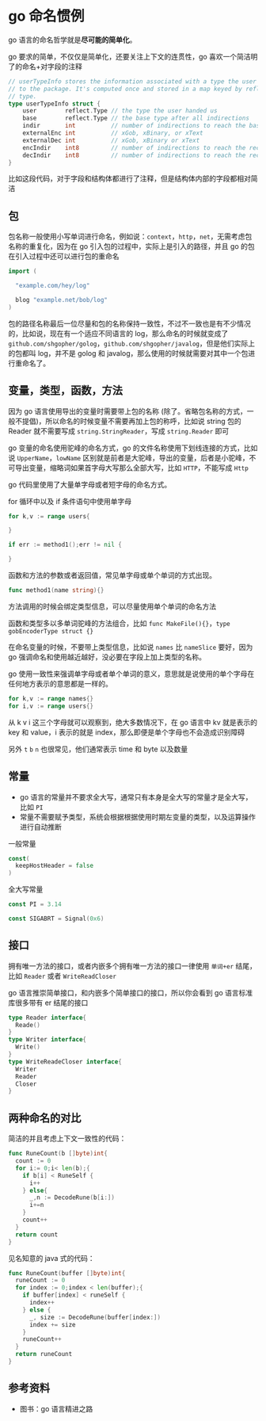 # go 命名惯例

go 语言的命名哲学就是**尽可能的简单化**。

go 要求的简单，不仅仅是简单化，还要关注上下文的连贯性，go 喜欢一个简洁明了的命名+对字段的注释

```go
// userTypeInfo stores the information associated with a type the user has handed
// to the package. It's computed once and stored in a map keyed by reflection
// type.
type userTypeInfo struct {
	user        reflect.Type // the type the user handed us
	base        reflect.Type // the base type after all indirections
	indir       int          // number of indirections to reach the base type
	externalEnc int          // xGob, xBinary, or xText
	externalDec int          // xGob, xBinary or xText
	encIndir    int8         // number of indirections to reach the receiver type; may be negative
	decIndir    int8         // number of indirections to reach the receiver type; may be negative
}
```
比如这段代码，对于字段和结构体都进行了注释，但是结构体内部的字段都相对简洁

## 包

包名称一般使用小写单词进行命名，例如说：`context`，`http`，`net`，无需考虑包名称的重复化，因为在 go 引入包的过程中，实际上是引入的路径，并且 go 的包在引入过程中还可以进行包的重命名

```go
import (

  "example.com/hey/log"

  blog "example.net/bob/log"
)
```
包的路径名称最后一位尽量和包的名称保持一致性，不过不一致也是有不少情况的，比如说，现在有一个适应不同语言的 log，那么命名的时候就变成了 `github.com/shgopher/golog`，`github.com/shgopher/javalog`，但是他们实际上的包都叫 log，并不是 golog 和 javalog，那么使用的时候就需要对其中一个包进行重命名了。
## 变量，类型，函数，方法
因为 go 语言使用导出的变量时需要带上包的名称 (除了。省略包名称的方式，一般不提倡)，所以命名的时候变量不需要再加上包的称呼，比如说 string 包的 Reader 就不需要写成 `string.StringReader`，写成 `string.Reader` 即可

go 变量的命名使用驼峰的命名方式，go 的文件名称使用下划线连接的方式，比如说 `UpperName`，`lowName` 区别就是前者是大驼峰，导出的变量，后者是小驼峰，不可导出变量，缩略词如果首字母大写那么全部大写，比如 `HTTP`，不能写成 `Http`

go 代码里使用了大量单字母或者短字母的命名方式。

for 循环中以及 if 条件语句中使用单字母
```go
for k,v := range users{

}

if err := method1();err != nil {

}
```
函数和方法的参数或者返回值，常见单字母或单个单词的方式出现。

```go
func method1(name string){}
```
方法调用的时候会绑定类型信息，可以尽量使用单个单词的命名方法

函数和类型多以多单词驼峰的方法组合，比如 `func MakeFile(){}`，`type gobEncoderType struct {}`

在命名变量的时候，不要带上类型信息，比如说 `names` 比 `nameSlice` 要好，因为 go 强调命名和使用越近越好，没必要在字段上加上类型的名称。

go 使用一致性来强调单字母或者单个单词的意义，意思就是说使用的单个字母在任何地方表示的意思都是一样的。

```go
for k,v := range names{}
for i,v := range users{}
```
从 k v i 这三个字母就可以观察到，绝大多数情况下，在 go 语言中 kv 就是表示的 key 和 value，i 表示的就是 index，那么即便是单个字母也不会造成识别障碍

另外 `t` `b` `n` 也很常见，他们通常表示 time 和 byte 以及数量
## 常量
- go 语言的常量并不要求全大写，通常只有本身是全大写的常量才是全大写，比如 `PI`
- 常量不需要赋予类型，系统会根据根据使用时期左变量的类型，以及运算操作进行自动推断

一般常量
```go
const(
  keepHostHeader = false
)
```
全大写常量
```go
const PI = 3.14

const SIGABRT = Signal(0x6)
```
## 接口
拥有唯一方法的接口，或者内嵌多个拥有唯一方法的接口一律使用 `单词+er` 结尾，比如 `Reader` 或者 `WriteReadCloser`

go 语言推崇简单接口，和内嵌多个简单接口的接口，所以你会看到 go 语言标准库很多带有 er 结尾的接口

```go
type Reader interface{
  Reade()
}
type Writer interface{
  Write()
}
type WriteReadeCloser interface{
  Writer
  Reader
  Closer
}
```
## 两种命名的对比
简洁的并且考虑上下文一致性的代码：
```go
func RuneCount(b []byte)int{
  count := 0
  for i:= 0;i< len(b);{
    if b[i] < RuneSelf {
      i++
    } else{
      _,n := DecodeRune(b[i:])
      i+=n
    }
    count++
  }
  return count
}
```
见名知意的 java 式的代码：
```go
func RuneCount(buffer []byte)int{
  runeCount := 0
  for index := 0;index < len(buffer);{
    if buffer[index] < runeSelf {
      index++
    } else {
      _, size := DecodeRune(buffer[index:])
      index += size
    }
    runeCount++
  }
  return runeCount
}
```
## 参考资料
- 图书：go 语言精进之路
